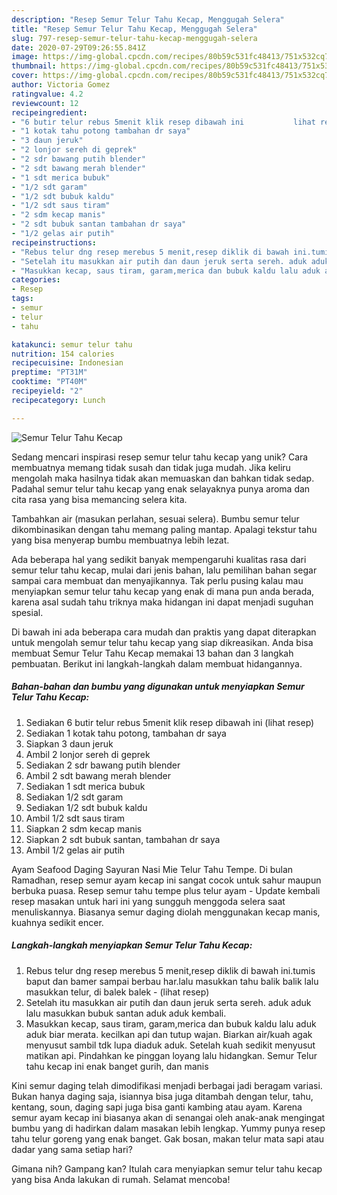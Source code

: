 ```yaml
---
description: "Resep Semur Telur Tahu Kecap, Menggugah Selera"
title: "Resep Semur Telur Tahu Kecap, Menggugah Selera"
slug: 797-resep-semur-telur-tahu-kecap-menggugah-selera
date: 2020-07-29T09:26:55.841Z
image: https://img-global.cpcdn.com/recipes/80b59c531fc48413/751x532cq70/semur-telur-tahu-kecap-foto-resep-utama.jpg
thumbnail: https://img-global.cpcdn.com/recipes/80b59c531fc48413/751x532cq70/semur-telur-tahu-kecap-foto-resep-utama.jpg
cover: https://img-global.cpcdn.com/recipes/80b59c531fc48413/751x532cq70/semur-telur-tahu-kecap-foto-resep-utama.jpg
author: Victoria Gomez
ratingvalue: 4.2
reviewcount: 12
recipeingredient:
- "6 butir telur rebus 5menit klik resep dibawah ini           lihat resep"
- "1 kotak tahu potong tambahan dr saya"
- "3 daun jeruk"
- "2 lonjor sereh di geprek"
- "2 sdr bawang putih blender"
- "2 sdt bawang merah blender"
- "1 sdt merica bubuk"
- "1/2 sdt garam"
- "1/2 sdt bubuk kaldu"
- "1/2 sdt saus tiram"
- "2 sdm kecap manis"
- "2 sdt bubuk santan tambahan dr saya"
- "1/2 gelas air putih"
recipeinstructions:
- "Rebus telur dng resep merebus 5 menit,resep diklik di bawah ini.tumis baput dan bamer sampai berbau har.lalu masukkan tahu balik balik lalu masukkan telur, di balek balek             (lihat resep)"
- "Setelah itu masukkan air putih dan daun jeruk serta sereh. aduk aduk lalu masukkan bubuk santan aduk aduk kembali."
- "Masukkan kecap, saus tiram, garam,merica dan bubuk kaldu lalu aduk aduk biar merata. kecilkan api dan tutup wajan. Biarkan air/kuah agak menyusut sambil tdk lupa diaduk aduk. Setelah kuah sedikit menyusut matikan api. Pindahkan ke pinggan loyang lalu hidangkan. Semur Telur tahu kecap ini enak banget gurih, dan manis"
categories:
- Resep
tags:
- semur
- telur
- tahu

katakunci: semur telur tahu 
nutrition: 154 calories
recipecuisine: Indonesian
preptime: "PT31M"
cooktime: "PT40M"
recipeyield: "2"
recipecategory: Lunch

---
```



![Semur Telur Tahu Kecap](https://img-global.cpcdn.com/recipes/80b59c531fc48413/751x532cq70/semur-telur-tahu-kecap-foto-resep-utama.jpg)

Sedang mencari inspirasi resep semur telur tahu kecap yang unik? Cara membuatnya memang tidak susah dan tidak juga mudah. Jika keliru mengolah maka hasilnya tidak akan memuaskan dan bahkan tidak sedap. Padahal semur telur tahu kecap yang enak selayaknya punya aroma dan cita rasa yang bisa memancing selera kita.

Tambahkan air (masukan perlahan, sesuai selera). Bumbu semur telur dikombinasikan dengan tahu memang paling mantap. Apalagi tekstur tahu yang bisa menyerap bumbu membuatnya lebih lezat.

Ada beberapa hal yang sedikit banyak mempengaruhi kualitas rasa dari semur telur tahu kecap, mulai dari jenis bahan, lalu pemilihan bahan segar sampai cara membuat dan menyajikannya. Tak perlu pusing kalau mau menyiapkan semur telur tahu kecap yang enak di mana pun anda berada, karena asal sudah tahu triknya maka hidangan ini dapat menjadi suguhan spesial.


Di bawah ini ada beberapa cara mudah dan praktis yang dapat diterapkan untuk mengolah semur telur tahu kecap yang siap dikreasikan. Anda bisa membuat Semur Telur Tahu Kecap memakai 13 bahan dan 3 langkah pembuatan. Berikut ini langkah-langkah dalam membuat hidangannya.

<!--inarticleads1-->

##### Bahan-bahan dan bumbu yang digunakan untuk menyiapkan Semur Telur Tahu Kecap:

1. Sediakan 6 butir telur rebus 5menit klik resep dibawah ini           (lihat resep)
1. Sediakan 1 kotak tahu potong, tambahan dr saya
1. Siapkan 3 daun jeruk
1. Ambil 2 lonjor sereh di geprek
1. Sediakan 2 sdr bawang putih blender
1. Ambil 2 sdt bawang merah blender
1. Sediakan 1 sdt merica bubuk
1. Sediakan 1/2 sdt garam
1. Sediakan 1/2 sdt bubuk kaldu
1. Ambil 1/2 sdt saus tiram
1. Siapkan 2 sdm kecap manis
1. Siapkan 2 sdt bubuk santan, tambahan dr saya
1. Ambil 1/2 gelas air putih


Ayam Seafood Daging Sayuran Nasi Mie Telur Tahu Tempe. Di bulan Ramadhan, resep semur ayam kecap ini sangat cocok untuk sahur maupun berbuka puasa. Resep semur tahu tempe plus telur ayam - Update kembali resep masakan untuk hari ini yang sungguh menggoda selera saat menuliskannya. Biasanya semur daging diolah menggunakan kecap manis, kuahnya sedikit encer. 

<!--inarticleads2-->

##### Langkah-langkah menyiapkan Semur Telur Tahu Kecap:

1. Rebus telur dng resep merebus 5 menit,resep diklik di bawah ini.tumis baput dan bamer sampai berbau har.lalu masukkan tahu balik balik lalu masukkan telur, di balek balek -             (lihat resep)
1. Setelah itu masukkan air putih dan daun jeruk serta sereh. aduk aduk lalu masukkan bubuk santan aduk aduk kembali.
1. Masukkan kecap, saus tiram, garam,merica dan bubuk kaldu lalu aduk aduk biar merata. kecilkan api dan tutup wajan. Biarkan air/kuah agak menyusut sambil tdk lupa diaduk aduk. Setelah kuah sedikit menyusut matikan api. Pindahkan ke pinggan loyang lalu hidangkan. Semur Telur tahu kecap ini enak banget gurih, dan manis


Kini semur daging telah dimodifikasi menjadi berbagai jadi beragam variasi. Bukan hanya daging saja, isiannya bisa juga ditambah dengan telur, tahu, kentang, soun, daging sapi juga bisa ganti kambing atau ayam. Karena semur ayam kecap ini biasanya akan di senangai oleh anak-anak mengingat bumbu yang di hadirkan dalam masakan lebih lengkap. Yummy punya resep tahu telur goreng yang enak banget. Gak bosan, makan telur mata sapi atau dadar yang sama setiap hari? 

Gimana nih? Gampang kan? Itulah cara menyiapkan semur telur tahu kecap yang bisa Anda lakukan di rumah. Selamat mencoba!
